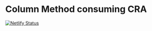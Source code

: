 # Column Method consuming CRA
[![Netlify Status](https://api.netlify.com/api/v1/badges/eddb42a9-81db-45f6-99e9-2e581e5e6794/deploy-status)](https://app.netlify.com/sites/fifty-shades-of-column-method/deploys)
